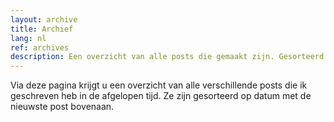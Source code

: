 ```yaml
---
layout: archive
title: Archief
lang: nl
ref: archives
description: Een overzicht van alle posts die gemaakt zijn. Gesorteerd op datum
---
```

Via deze pagina krijgt u een overzicht van alle verschillende posts die ik geschreven heb in de afgelopen tijd. Ze zijn gesorteerd op datum met de nieuwste post bovenaan.
